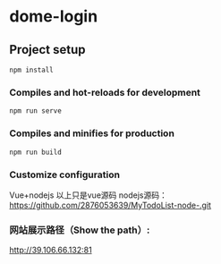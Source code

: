 # dome-login

## Project setup
```
npm install
```

### Compiles and hot-reloads for development
```
npm run serve
```

### Compiles and minifies for production
```
npm run build
```

### Customize configuration
Vue+nodejs
以上只是vue源码
nodejs源码：https://github.com/2876053639/MyTodoList-node-.git

### 网站展示路径（Show the path）:
http://39.106.66.132:81

